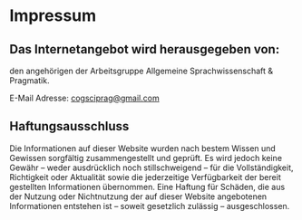 # Impressum 

## Das Internetangebot wird herausgegeben von:

den angehörigen der Arbeitsgruppe Allgemeine Sprachwissenschaft & Pragmatik.

E-Mail Adresse: cogsciprag@gmail.com

## Haftungsausschluss

Die Informationen auf dieser Website wurden nach bestem Wissen und Gewissen sorgfältig zusammengestellt und geprüft. Es wird jedoch keine Gewähr – weder ausdrücklich noch stillschweigend – für die Vollständigkeit, Richtigkeit oder Aktualität sowie die jederzeitige Verfügbarkeit der bereit gestellten Informationen übernommen. Eine Haftung für Schäden, die aus der Nutzung oder Nichtnutzung der auf dieser Website angebotenen Informationen entstehen ist – soweit gesetzlich zulässig – ausgeschlossen.